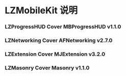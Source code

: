 #  LZMobileKit 说明

### LZProgressHUD Cover MBProgressHUD  v1.1.0

### LZNetworking Cover AFNetworking  v2.7.0

### LZExtension Cover MJExtension  v3.2.0

### LZMasonry Cover Masonry  v1.1.0


